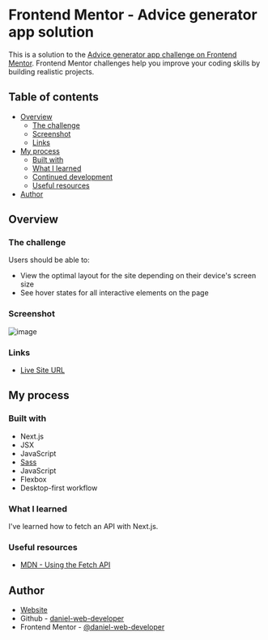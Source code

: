 # Frontend Mentor - Advice generator app solution

This is a solution to the [Advice generator app challenge on Frontend Mentor](https://www.frontendmentor.io/challenges/advice-generator-app-QdUG-13db). Frontend Mentor challenges help you improve your coding skills by building realistic projects.


## Table of contents

- [Overview](#overview)
  - [The challenge](#the-challenge)
  - [Screenshot](#screenshot)
  - [Links](#links)
- [My process](#my-process)
  - [Built with](#built-with)
  - [What I learned](#what-i-learned)
  - [Continued development](#continued-development)
  - [Useful resources](#useful-resources)
- [Author](#author)

## Overview

### The challenge

Users should be able to:

- View the optimal layout for the site depending on their device's screen size
- See hover states for all interactive elements on the page

### Screenshot

![image](https://github.com/daniel-web-developer/nextjs-advice-api/assets/107224353/2b1976c3-1474-4d36-9092-bd0b1f6d82ae)

### Links

- [Live Site URL](https://nextjs-advice-api.vercel.app/)

## My process

### Built with

- Next.js
- JSX
- JavaScript
- [Sass](https://sass-lang.com/)
- JavaScript
- Flexbox
- Desktop-first workflow

### What I learned

I've learned how to fetch an API with Next.js.

### Useful resources

- [MDN - Using the Fetch API](https://developer.mozilla.org/en-US/docs/Web/API/Fetch_API/Using_Fetch)

## Author

- [Website](https://danieldevelops.tech/)
- Github - [daniel-web-developer](https://github.com/daniel-web-developer)
- Frontend Mentor - [@daniel-web-developer](https://www.frontendmentor.io/profile/daniel-web-developer)

